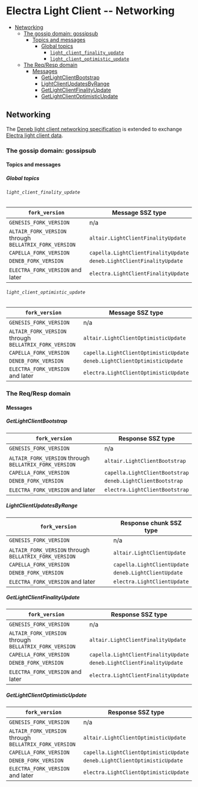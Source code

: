 # Electra Light Client -- Networking

<!-- mdformat-toc start --slug=github --no-anchors --maxlevel=6 --minlevel=2 -->

- [Networking](#networking)
  - [The gossip domain: gossipsub](#the-gossip-domain-gossipsub)
    - [Topics and messages](#topics-and-messages)
      - [Global topics](#global-topics)
        - [`light_client_finality_update`](#light_client_finality_update)
        - [`light_client_optimistic_update`](#light_client_optimistic_update)
  - [The Req/Resp domain](#the-reqresp-domain)
    - [Messages](#messages)
      - [GetLightClientBootstrap](#getlightclientbootstrap)
      - [LightClientUpdatesByRange](#lightclientupdatesbyrange)
      - [GetLightClientFinalityUpdate](#getlightclientfinalityupdate)
      - [GetLightClientOptimisticUpdate](#getlightclientoptimisticupdate)

<!-- mdformat-toc end -->

## Networking

The [Deneb light client networking specification](../../deneb/light-client/p2p-interface.md) is extended to exchange [Electra light client data](./sync-protocol.md).

### The gossip domain: gossipsub

#### Topics and messages

##### Global topics

###### `light_client_finality_update`

<!-- eth2spec: skip -->

| `fork_version`                                         | Message SSZ type                    |
| ------------------------------------------------------ | ----------------------------------- |
| `GENESIS_FORK_VERSION`                                 | n/a                                 |
| `ALTAIR_FORK_VERSION` through `BELLATRIX_FORK_VERSION` | `altair.LightClientFinalityUpdate`  |
| `CAPELLA_FORK_VERSION`                                 | `capella.LightClientFinalityUpdate` |
| `DENEB_FORK_VERSION`                                   | `deneb.LightClientFinalityUpdate`   |
| `ELECTRA_FORK_VERSION` and later                       | `electra.LightClientFinalityUpdate` |

###### `light_client_optimistic_update`

<!-- eth2spec: skip -->

| `fork_version`                                         | Message SSZ type                      |
| ------------------------------------------------------ | ------------------------------------- |
| `GENESIS_FORK_VERSION`                                 | n/a                                   |
| `ALTAIR_FORK_VERSION` through `BELLATRIX_FORK_VERSION` | `altair.LightClientOptimisticUpdate`  |
| `CAPELLA_FORK_VERSION`                                 | `capella.LightClientOptimisticUpdate` |
| `DENEB_FORK_VERSION`                                   | `deneb.LightClientOptimisticUpdate`   |
| `ELECTRA_FORK_VERSION` and later                       | `electra.LightClientOptimisticUpdate` |

### The Req/Resp domain

#### Messages

##### GetLightClientBootstrap

<!-- eth2spec: skip -->

| `fork_version`                                         | Response SSZ type              |
| ------------------------------------------------------ | ------------------------------ |
| `GENESIS_FORK_VERSION`                                 | n/a                            |
| `ALTAIR_FORK_VERSION` through `BELLATRIX_FORK_VERSION` | `altair.LightClientBootstrap`  |
| `CAPELLA_FORK_VERSION`                                 | `capella.LightClientBootstrap` |
| `DENEB_FORK_VERSION`                                   | `deneb.LightClientBootstrap`   |
| `ELECTRA_FORK_VERSION` and later                       | `electra.LightClientBootstrap` |

##### LightClientUpdatesByRange

<!-- eth2spec: skip -->

| `fork_version`                                         | Response chunk SSZ type     |
| ------------------------------------------------------ | --------------------------- |
| `GENESIS_FORK_VERSION`                                 | n/a                         |
| `ALTAIR_FORK_VERSION` through `BELLATRIX_FORK_VERSION` | `altair.LightClientUpdate`  |
| `CAPELLA_FORK_VERSION`                                 | `capella.LightClientUpdate` |
| `DENEB_FORK_VERSION`                                   | `deneb.LightClientUpdate`   |
| `ELECTRA_FORK_VERSION` and later                       | `electra.LightClientUpdate` |

##### GetLightClientFinalityUpdate

<!-- eth2spec: skip -->

| `fork_version`                                         | Response SSZ type                   |
| ------------------------------------------------------ | ----------------------------------- |
| `GENESIS_FORK_VERSION`                                 | n/a                                 |
| `ALTAIR_FORK_VERSION` through `BELLATRIX_FORK_VERSION` | `altair.LightClientFinalityUpdate`  |
| `CAPELLA_FORK_VERSION`                                 | `capella.LightClientFinalityUpdate` |
| `DENEB_FORK_VERSION`                                   | `deneb.LightClientFinalityUpdate`   |
| `ELECTRA_FORK_VERSION` and later                       | `electra.LightClientFinalityUpdate` |

##### GetLightClientOptimisticUpdate

<!-- eth2spec: skip -->

| `fork_version`                                         | Response SSZ type                     |
| ------------------------------------------------------ | ------------------------------------- |
| `GENESIS_FORK_VERSION`                                 | n/a                                   |
| `ALTAIR_FORK_VERSION` through `BELLATRIX_FORK_VERSION` | `altair.LightClientOptimisticUpdate`  |
| `CAPELLA_FORK_VERSION`                                 | `capella.LightClientOptimisticUpdate` |
| `DENEB_FORK_VERSION`                                   | `deneb.LightClientOptimisticUpdate`   |
| `ELECTRA_FORK_VERSION` and later                       | `electra.LightClientOptimisticUpdate` |
